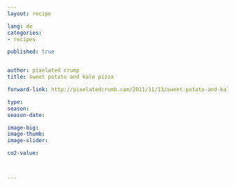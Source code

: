 ```yaml
---
layout: recipe

lang: de
categories:
- recipes

published: true


author: pixelated crump
title: sweet potato and kale pizza

forward-link: http://pixelatedcrumb.com/2011/11/13/sweet-potato-and-kale-pizza/

type: 
season: 
season-date:  

image-big: 
image-thumb: 
image-slider: 

co2-value: 



---
```

